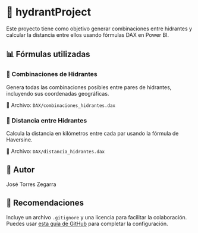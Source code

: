 # 🧯 hydrantProject

Este proyecto tiene como objetivo generar combinaciones entre hidrantes y calcular la distancia entre ellos usando fórmulas DAX en Power BI.

## 📊 Fórmulas utilizadas

### 🔁 Combinaciones de Hidrantes
Genera todas las combinaciones posibles entre pares de hidrantes, incluyendo sus coordenadas geográficas.

📄 Archivo: `DAX/combinaciones_hidrantes.dax`

### 📏 Distancia entre Hidrantes
Calcula la distancia en kilómetros entre cada par usando la fórmula de Haversine.

📄 Archivo: `DAX/distancia_hidrantes.dax`

## 👤 Autor
José Torres Zegarra

## 📌 Recomendaciones
Incluye un archivo `.gitignore` y una licencia para facilitar la colaboración. Puedes usar [esta guía de GitHub](https://docs.github.com/en/get-started/quickstart/create-a-repo) para completar la configuración.
